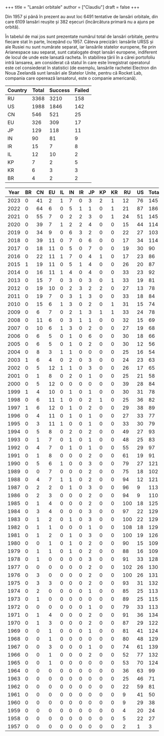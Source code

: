 +++
title = "Lansări orbitale"
author = ["Claudiu"]
draft = false
+++

Din 1957 și până în prezent au avut loc 6491 tentative de lansări orbitale, din care 6109 lansări reușite și 382 eșecuri (încărcătura primară nu a ajuns pe orbită).

În tabelul de mai jos sunt prezentate numărul total de lansări orbitale, pentru fiecare stat în parte, începând cu 1957. Câteva precizări: lansările URSS și ale Rusiei nu sunt numărate separat, iar lansările statelor europene, fie prin Arianespace sau separat, sunt catalogate drept lansări europene, indiferent de locul de unde este lansată racheta. În stabilirea țării în a cărei portofoliu intră lansarea, am considerat că statul în care este înregistrat operatorul este cel consiederat în statistici (de exemplu, lansările rachetei Electron din Noua Zeelandă sunt lansări ale Statelor Unite, pentru că Rocket Lab, compania care operează lansatorul, este o companie americană).

| Country | Total | Success | Failed |
|---------|-------|---------|--------|
| RU      | 3368  | 3210    | 158    |
| US      | 1988  | 1846    | 142    |
| CN      | 546   | 521     | 25     |
| EU      | 326   | 309     | 17     |
| JP      | 129   | 118     | 11     |
| IN      | 90    | 81      | 9      |
| IR      | 15    | 7       | 8      |
| IL      | 12    | 10      | 2      |
| KP      | 7     | 2       | 5      |
| KR      | 6     | 3       | 3      |
| BR      | 4     | 2       | 2      |

| Year | BR | CN | EU | IL | IN | IR | JP | KP | KR | RU  | US | Total |
|------|----|----|----|----|----|----|----|----|----|-----|----|-------|
| 2023 | 0  | 41 | 2  | 1  | 7  | 0  | 3  | 2  | 1  | 12  | 76 | 145   |
| 2022 | 0  | 64 | 6  | 0  | 5  | 1  | 1  | 0  | 1  | 21  | 87 | 186   |
| 2021 | 0  | 55 | 7  | 0  | 2  | 2  | 3  | 0  | 1  | 24  | 51 | 145   |
| 2020 | 0  | 39 | 7  | 1  | 2  | 2  | 4  | 0  | 0  | 15  | 44 | 114   |
| 2019 | 0  | 34 | 9  | 0  | 6  | 3  | 2  | 0  | 0  | 22  | 27 | 103   |
| 2018 | 0  | 39 | 11 | 0  | 7  | 0  | 6  | 0  | 0  | 17  | 34 | 114   |
| 2017 | 0  | 18 | 11 | 0  | 5  | 0  | 7  | 0  | 0  | 19  | 30 | 90    |
| 2016 | 0  | 22 | 11 | 1  | 7  | 0  | 4  | 1  | 0  | 17  | 23 | 86    |
| 2015 | 1  | 19 | 11 | 0  | 5  | 1  | 4  | 0  | 0  | 26  | 20 | 87    |
| 2014 | 0  | 16 | 11 | 1  | 4  | 0  | 4  | 0  | 0  | 33  | 23 | 92    |
| 2013 | 0  | 15 | 7  | 0  | 3  | 0  | 3  | 0  | 1  | 33  | 19 | 81    |
| 2012 | 0  | 19 | 10 | 0  | 2  | 3  | 2  | 2  | 0  | 27  | 13 | 78    |
| 2011 | 0  | 19 | 7  | 0  | 3  | 1  | 3  | 0  | 0  | 33  | 18 | 84    |
| 2010 | 0  | 15 | 6  | 1  | 3  | 0  | 2  | 0  | 1  | 31  | 15 | 74    |
| 2009 | 0  | 6  | 7  | 0  | 2  | 1  | 3  | 1  | 1  | 33  | 24 | 78    |
| 2008 | 0  | 11 | 6  | 0  | 3  | 1  | 1  | 0  | 0  | 32  | 15 | 69    |
| 2007 | 0  | 10 | 6  | 1  | 3  | 0  | 2  | 0  | 0  | 27  | 19 | 68    |
| 2006 | 0  | 6  | 5  | 0  | 1  | 0  | 6  | 0  | 0  | 30  | 18 | 66    |
| 2005 | 0  | 6  | 5  | 0  | 1  | 0  | 2  | 0  | 0  | 30  | 12 | 56    |
| 2004 | 0  | 8  | 3  | 1  | 1  | 0  | 0  | 0  | 0  | 25  | 16 | 54    |
| 2003 | 1  | 6  | 4  | 0  | 2  | 0  | 3  | 0  | 0  | 24  | 23 | 63    |
| 2002 | 0  | 5  | 12 | 1  | 1  | 0  | 3  | 0  | 0  | 26  | 17 | 65    |
| 2001 | 0  | 1  | 8  | 0  | 2  | 0  | 1  | 0  | 0  | 25  | 21 | 58    |
| 2000 | 0  | 5  | 12 | 0  | 0  | 0  | 0  | 0  | 0  | 39  | 28 | 84    |
| 1999 | 1  | 4  | 10 | 0  | 1  | 0  | 1  | 0  | 0  | 30  | 31 | 78    |
| 1998 | 0  | 6  | 11 | 1  | 0  | 0  | 2  | 1  | 0  | 25  | 36 | 82    |
| 1997 | 1  | 6  | 12 | 0  | 1  | 0  | 2  | 0  | 0  | 29  | 38 | 89    |
| 1996 | 0  | 4  | 11 | 0  | 1  | 0  | 1  | 0  | 0  | 27  | 33 | 77    |
| 1995 | 0  | 3  | 11 | 1  | 0  | 0  | 1  | 0  | 0  | 33  | 30 | 79    |
| 1994 | 0  | 5  | 8  | 0  | 2  | 0  | 2  | 0  | 0  | 49  | 27 | 93    |
| 1993 | 0  | 1  | 7  | 0  | 1  | 0  | 1  | 0  | 0  | 48  | 25 | 83    |
| 1992 | 0  | 4  | 7  | 0  | 1  | 0  | 1  | 0  | 0  | 55  | 29 | 97    |
| 1991 | 0  | 1  | 8  | 0  | 0  | 0  | 2  | 0  | 0  | 61  | 19 | 91    |
| 1990 | 0  | 5  | 6  | 1  | 0  | 0  | 3  | 0  | 0  | 79  | 27 | 121   |
| 1989 | 0  | 0  | 7  | 0  | 0  | 0  | 2  | 0  | 0  | 75  | 18 | 102   |
| 1988 | 0  | 4  | 7  | 1  | 1  | 0  | 2  | 0  | 0  | 94  | 12 | 121   |
| 1987 | 0  | 2  | 2  | 0  | 1  | 0  | 3  | 0  | 0  | 96  | 9  | 113   |
| 1986 | 0  | 2  | 3  | 0  | 0  | 0  | 2  | 0  | 0  | 94  | 9  | 110   |
| 1985 | 0  | 1  | 4  | 0  | 0  | 0  | 2  | 0  | 0  | 100 | 18 | 125   |
| 1984 | 0  | 3  | 4  | 0  | 0  | 0  | 3  | 0  | 0  | 97  | 22 | 129   |
| 1983 | 0  | 1  | 2  | 0  | 1  | 0  | 3  | 0  | 0  | 100 | 22 | 129   |
| 1982 | 0  | 1  | 1  | 0  | 0  | 0  | 1  | 0  | 0  | 108 | 18 | 129   |
| 1981 | 0  | 1  | 2  | 0  | 1  | 0  | 3  | 0  | 0  | 100 | 19 | 126   |
| 1980 | 0  | 0  | 1  | 0  | 1  | 0  | 2  | 0  | 0  | 90  | 15 | 109   |
| 1979 | 0  | 1  | 1  | 0  | 1  | 0  | 2  | 0  | 0  | 88  | 16 | 109   |
| 1978 | 0  | 1  | 0  | 0  | 0  | 0  | 3  | 0  | 0  | 91  | 33 | 128   |
| 1977 | 0  | 0  | 0  | 0  | 0  | 0  | 2  | 0  | 0  | 102 | 26 | 130   |
| 1976 | 0  | 3  | 0  | 0  | 0  | 0  | 2  | 0  | 0  | 100 | 26 | 131   |
| 1975 | 0  | 3  | 3  | 0  | 0  | 0  | 2  | 0  | 0  | 93  | 31 | 132   |
| 1974 | 0  | 2  | 0  | 0  | 0  | 0  | 1  | 0  | 0  | 85  | 25 | 113   |
| 1973 | 0  | 1  | 0  | 0  | 0  | 0  | 0  | 0  | 0  | 89  | 25 | 115   |
| 1972 | 0  | 0  | 0  | 0  | 0  | 0  | 1  | 0  | 0  | 79  | 33 | 113   |
| 1971 | 0  | 1  | 4  | 0  | 0  | 0  | 2  | 0  | 0  | 91  | 36 | 134   |
| 1970 | 0  | 1  | 3  | 0  | 0  | 0  | 2  | 0  | 0  | 87  | 29 | 122   |
| 1969 | 0  | 0  | 1  | 0  | 0  | 0  | 1  | 0  | 0  | 81  | 41 | 124   |
| 1968 | 0  | 0  | 1  | 0  | 0  | 0  | 0  | 0  | 0  | 80  | 48 | 129   |
| 1967 | 0  | 0  | 3  | 0  | 0  | 0  | 1  | 0  | 0  | 74  | 61 | 139   |
| 1966 | 0  | 0  | 1  | 0  | 0  | 0  | 2  | 0  | 0  | 52  | 77 | 132   |
| 1965 | 0  | 0  | 1  | 0  | 0  | 0  | 0  | 0  | 0  | 53  | 70 | 124   |
| 1964 | 0  | 0  | 0  | 0  | 0  | 0  | 0  | 0  | 0  | 36  | 63 | 99    |
| 1963 | 0  | 0  | 0  | 0  | 0  | 0  | 0  | 0  | 0  | 25  | 46 | 71    |
| 1962 | 0  | 0  | 0  | 0  | 0  | 0  | 0  | 0  | 0  | 22  | 59 | 81    |
| 1961 | 0  | 0  | 0  | 0  | 0  | 0  | 0  | 0  | 0  | 9   | 41 | 50    |
| 1960 | 0  | 0  | 0  | 0  | 0  | 0  | 0  | 0  | 0  | 9   | 29 | 38    |
| 1959 | 0  | 0  | 0  | 0  | 0  | 0  | 0  | 0  | 0  | 4   | 20 | 24    |
| 1958 | 0  | 0  | 0  | 0  | 0  | 0  | 0  | 0  | 0  | 5   | 22 | 27    |
| 1957 | 0  | 0  | 0  | 0  | 0  | 0  | 0  | 0  | 0  | 2   | 1  | 3     |
